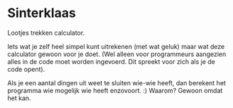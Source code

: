 # Sinterklaas
Lootjes trekken calculator. 

Iets wat je zelf heel simpel kunt uitrekenen (met wat geluk) maar wat deze calculator gewoon voor je doet. (Wel alleen voor programmeurs aangezien alles in de code moet worden ingevoerd. Dit spreekt voor zich als je de code opent).

Als je een aantal dingen uit weet te sluiten wie-wie heeft, dan berekent het programma wie mogelijk wie heeft enzovoort. :)
Waarom? Gewoon omdat het kan.
